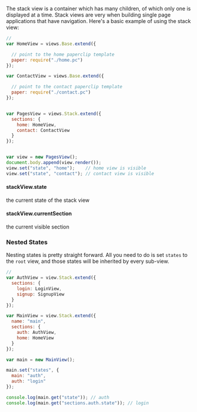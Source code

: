 The stack view is a container which has many children, of which only one is displayed at a time. Stack views
are very when building single page applications that have navigation. Here's a basic example of using the stack view:

```javascript
//
var HomeView = views.Base.extend({

  // point to the home paperclip template
  paper: require("./home.pc")
});

var ContactView = views.Base.extend({

  // point to the contact paperclip template
  paper: require("./contact.pc")
});


var PagesView = views.Stack.extend({
  sections: {
    home: HomeView,
    contact: ContactView
  }
});


var view = new PagesView();
document.body.append(view.render());
view.set("state", "home");    // home view is visible
view.set("state", "contact"); // contact view is visible
```

#### stackView.state

the current state of the stack view

#### stackView.currentSection

the current visible section

### Nested States

Nesting states is pretty straight forward. All you need to do is set `states` to the
`root` view, and those states will be inherited by every sub-view.


```javascript
//
var AuthView = view.Stack.extend({
  sections: {
    login: LoginView,
    signup: SignupView
  }
});

var MainView = view.Stack.extend({
  name: "main",
  sections: {
    auth: AuthView,
    home: HomeView
  }
});

var main = new MainView();

main.set("states", {
  main: "auth",
  auth: "login"
});

console.log(main.get("state")); // auth
console.log(main.get("sections.auth.state")); // login
```
